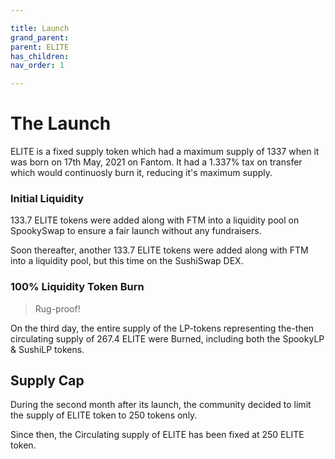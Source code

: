 ```yaml
---

title: Launch
grand_parent:
parent: ELITE
has_children:
nav_order: 1

---
```


# The Launch
ELITE is a fixed supply token which had a maximum supply of 1337 when it was born on 17th May, 2021 on Fantom. It had a 1.337% tax on transfer which would continuosly burn it, reducing it's maximum supply.

### Initial Liquidity
133.7 ELITE tokens were added along with FTM into a liquidity pool on SpookySwap to ensure a fair launch without any fundraisers.

Soon thereafter, another 133.7 ELITE tokens were added along with FTM into a liquidity pool, but this time on the SushiSwap DEX.

### 100% Liquidity Token Burn
> Rug-proof!

On the third day, the entire supply of the LP-tokens representing the-then circulating supply of 267.4 ELITE were Burned, including both the SpookyLP & SushiLP tokens.

## Supply Cap
During the second month after its launch, the community decided to limit the supply of ELITE token to 250 tokens only.

Since then, the Circulating supply of ELITE has been fixed at 250 ELITE token.